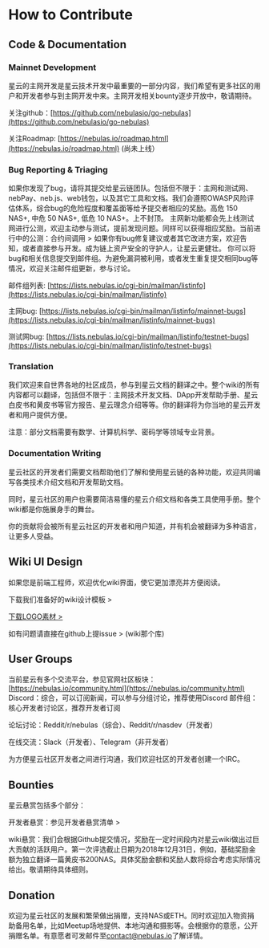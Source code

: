 # How to Contribute

## Code & Documentation

### Mainnet Development

星云的主网开发是星云技术开发中最重要的一部分内容，我们希望有更多社区的用户和开发者参与到主网开发中来。主网开发相关bounty逐步开放中，敬请期待。

关注github：[https://github.com/nebulasio/go-nebulas](https://github.com/nebulasio/go-nebulas)

关注Roadmap: [https://nebulas.io/roadmap.html](https://nebulas.io/roadmap.html) (尚未上线）


### Bug Reporting & Triaging
如果你发现了bug，请将其提交给星云链团队。包括但不限于：主网和测试网、nebPay、neb.js、web钱包，以及其它工具和文档。我们会遵照OWASP风险评估体系，综合bug的危险程度和覆盖面等给予提交者相应的奖励。高危 150 NAS+, 中危 50 NAS+, 低危 10 NAS+。上不封顶。
主网新功能都会先上线测试网进行公测，欢迎主动参与测试，提前发现问题。同样可以获得相应奖励。当前进行中的公测：合约间调用 >
如果你有bug修复建议或者其它改进方案，欢迎告知，或者直接参与开发。成为链上资产安全的守护人，让星云更健壮。
你可以将bug和相关信息提交到邮件组。为避免漏洞被利用，或者发生重复提交相同bug等情况，欢迎关注邮件组更新，参与讨论。

邮件组列表: [https://lists.nebulas.io/cgi-bin/mailman/listinfo](https://lists.nebulas.io/cgi-bin/mailman/listinfo)

主网bug: [https://lists.nebulas.io/cgi-bin/mailman/listinfo/mainnet-bugs](https://lists.nebulas.io/cgi-bin/mailman/listinfo/mainnet-bugs)

测试网bug: [https://lists.nebulas.io/cgi-bin/mailman/listinfo/testnet-bugs](https://lists.nebulas.io/cgi-bin/mailman/listinfo/testnet-bugs)

### Translation

我们欢迎来自世界各地的社区成员，参与到星云文档的翻译之中。整个wiki的所有内容都可以翻译，包括但不限于：主网技术开发文档、DApp开发帮助手册、星云白皮书和黄皮书等官方报告、星云理念介绍等等。你的翻译将为你当地的星云开发者和用户提供方便。

注意：部分文档需要有数学、计算机科学、密码学等领域专业背景。

### Documentation Writing
星云社区的开发者们需要文档帮助他们了解和使用星云链的各种功能，欢迎共同编写各类技术介绍文档和开发帮助文档。

同时，星云社区的用户也需要简洁易懂的星云介绍文档和各类工具使用手册。整个wiki都是你施展身手的舞台。

你的贡献将会被所有星云社区的开发者和用户知道，并有机会被翻译为多种语言，让更多人受益。

## Wiki UI Design 
如果您是前端工程师，欢迎优化wiki界面，使它更加漂亮并方便阅读。

下载我们准备好的wiki设计模板 >

[下载LOGO素材 >](https://www.nebulas.io/docs/NEBULAS-LOGO-SVG.zip)

如有问题请直接在github上提issue > (wiki那个库)

## User Groups
当前星云有多个交流平台，参见官网社区板块：[https://nebulas.io/community.html](https://nebulas.io/community.html)
Discord：综合，可以订阅新闻，可以参与分组讨论，推荐使用Discord
邮件组：核心开发者讨论区，推荐开发者订阅

论坛讨论：Reddit/r/nebulas（综合）、Reddit/r/nasdev（开发者）

在线交流：Slack（开发者）、Telegram（非开发者）

为方便星云社区开发者之间进行沟通，我们欢迎社区的开发者创建一个IRC。

## Bounties
星云悬赏包括多个部分：

开发者悬赏：参见开发者悬赏清单 >

wiki悬赏：我们会根据Github提交情况，奖励在一定时间段内对星云wiki做出过巨大贡献的活跃用户。第一次评选截止日期为2018年12月31日，例如，基础奖励金额为独立翻译一篇黄皮书200NAS。具体奖励金额和奖励人数将综合考虑实际情况给出。敬请期待具体细则。

## Donation
欢迎为星云社区的发展和繁荣做出捐赠，支持NAS或ETH。同时欢迎加入物资捐助备用名单，比如Meetup场地提供、本地沟通和摄影等。会根据你的意愿，公开捐赠名单。有意愿者可发邮件至[contact@nebulas.io](mailto:contact@nebulas.io)了解详情。
